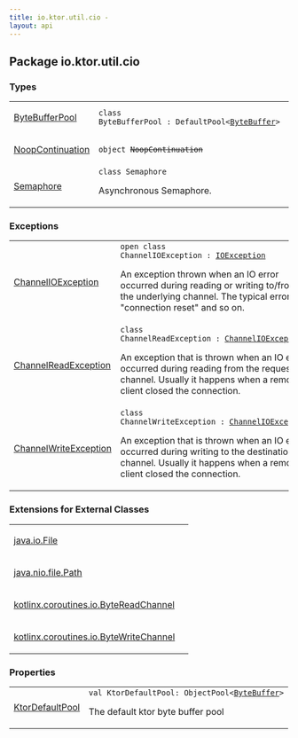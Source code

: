 ```yaml
---
title: io.ktor.util.cio - 
layout: api
---
```




## Package io.ktor.util.cio

### Types

<table class="api-docs-table">
<tbody>
<tr>
<td markdown="1">

<a href="-byte-buffer-pool/index.html">ByteBufferPool</a>


</td>
<td markdown="1">
<div class="signature"><code><span class="keyword">class </span><span class="identifier">ByteBufferPool</span>&nbsp;<span class="symbol">:</span>&nbsp;<span class="identifier">DefaultPool</span><span class="symbol">&lt;</span><a href="http://docs.oracle.com/javase/6/docs/api/java/nio/ByteBuffer.html"><span class="identifier">ByteBuffer</span></a><span class="symbol">&gt;</span></code></div>

</td>
</tr>
<tr>
<td markdown="1">

<a href="-noop-continuation/index.html">NoopContinuation</a>


</td>
<td markdown="1">
<div class="signature"><code><span class="keyword">object </span><s><span class="identifier">NoopContinuation</span></s></code></div>

</td>
</tr>
<tr>
<td markdown="1">

<a href="-semaphore/index.html">Semaphore</a>


</td>
<td markdown="1">
<div class="signature"><code><span class="keyword">class </span><span class="identifier">Semaphore</span></code></div>

Asynchronous Semaphore.


</td>
</tr>
</tbody>
</table>

### Exceptions

<table class="api-docs-table">
<tbody>
<tr>
<td markdown="1">

<a href="-channel-i-o-exception/index.html">ChannelIOException</a>


</td>
<td markdown="1">
<div class="signature"><code><span class="keyword">open</span> <span class="keyword">class </span><span class="identifier">ChannelIOException</span>&nbsp;<span class="symbol">:</span>&nbsp;<a href="http://docs.oracle.com/javase/6/docs/api/java/io/IOException.html"><span class="identifier">IOException</span></a></code></div>

An exception thrown when an IO error occurred during reading or writing to/from the underlying channel.
The typical error is "connection reset" and so on.


</td>
</tr>
<tr>
<td markdown="1">

<a href="-channel-read-exception/index.html">ChannelReadException</a>


</td>
<td markdown="1">
<div class="signature"><code><span class="keyword">class </span><span class="identifier">ChannelReadException</span>&nbsp;<span class="symbol">:</span>&nbsp;<a href="-channel-i-o-exception/index.html"><span class="identifier">ChannelIOException</span></a></code></div>

An exception that is thrown when an IO error occurred during reading from the request channel.
Usually it happens when a remote client closed the connection.


</td>
</tr>
<tr>
<td markdown="1">

<a href="-channel-write-exception/index.html">ChannelWriteException</a>


</td>
<td markdown="1">
<div class="signature"><code><span class="keyword">class </span><span class="identifier">ChannelWriteException</span>&nbsp;<span class="symbol">:</span>&nbsp;<a href="-channel-i-o-exception/index.html"><span class="identifier">ChannelIOException</span></a></code></div>

An exception that is thrown when an IO error occurred during writing to the destination channel.
Usually it happens when a remote client closed the connection.


</td>
</tr>
</tbody>
</table>

### Extensions for External Classes

<table class="api-docs-table">
<tbody>
<tr>
<td markdown="1">

<a href="java.io.-file/index.html">java.io.File</a>


</td>
<td markdown="1">

</td>
</tr>
<tr>
<td markdown="1">

<a href="java.nio.file.-path/index.html">java.nio.file.Path</a>


</td>
<td markdown="1">

</td>
</tr>
<tr>
<td markdown="1">

<a href="kotlinx.coroutines.io.-byte-read-channel/index.html">kotlinx.coroutines.io.ByteReadChannel</a>


</td>
<td markdown="1">

</td>
</tr>
<tr>
<td markdown="1">

<a href="kotlinx.coroutines.io.-byte-write-channel/index.html">kotlinx.coroutines.io.ByteWriteChannel</a>


</td>
<td markdown="1">

</td>
</tr>
</tbody>
</table>

### Properties

<table class="api-docs-table">
<tbody>
<tr>
<td markdown="1">

<a href="-ktor-default-pool.html">KtorDefaultPool</a>


</td>
<td markdown="1">
<div class="signature"><code><span class="keyword">val </span><span class="identifier">KtorDefaultPool</span><span class="symbol">: </span><span class="identifier">ObjectPool</span><span class="symbol">&lt;</span><a href="http://docs.oracle.com/javase/6/docs/api/java/nio/ByteBuffer.html"><span class="identifier">ByteBuffer</span></a><span class="symbol">&gt;</span></code></div>

The default ktor byte buffer pool


</td>
</tr>
</tbody>
</table>
